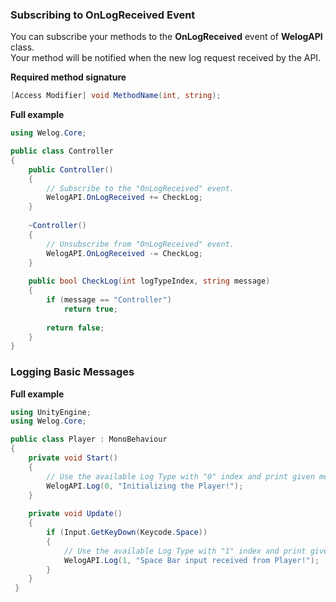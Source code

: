 ### Subscribing to OnLogReceived Event
You can subscribe your methods to the **OnLogReceived** event of **WelogAPI** class. </br>
Your method will be notified when the new log request received by the API.

**Required method signature**
```csharp 
[Access Modifier] void MethodName(int, string);
```

**Full example**
```csharp
using Welog.Core;

public class Controller
{
    public Controller()
    {
        // Subscribe to the "OnLogReceived" event.
        WelogAPI.OnLogReceived += CheckLog;
    }
    
    ~Controller()
    {
        // Unsubscribe from "OnLogReceived" event.
        WelogAPI.OnLogReceived -= CheckLog;
    }
    
    public bool CheckLog(int logTypeIndex, string message)
    {
        if (message == "Controller")
            return true;
            
        return false;
    }
}
```

### Logging Basic Messages
**Full example**
```csharp
using UnityEngine;
using Welog.Core;

public class Player : MonoBehaviour
{
    private void Start()
    {
        // Use the available Log Type with "0" index and print given message.
        WelogAPI.Log(0, "Initializing the Player!");
    }
    
    private void Update()
    {
        if (Input.GetKeyDown(Keycode.Space))
        {
            // Use the available Log Type with "1" index and print given message.
            WelogAPI.Log(1, "Space Bar input received from Player!");
        }
    }
 }
  ```
